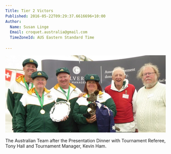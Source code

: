 ```yaml
---
Title: Tier 2 Victors
Published: 2016-05-22T09:29:37.6616696+10:00
Author:
  Name: Susan Linge
  Email: croquet.australia@gmail.com
  TimeZoneId: AUS Eastern Standard Time

---
```

<img src="/the-victors-with-tony-hall-and-tm.jpg" alt="the-victors-with-tony-hall-and-tm" title="The Australian Team with Tournament Referee, Tony Hall and Tournament Manager, Kevin Ham"/>

The Australian Team after the Presentation Dinner with Tournament Referee, Tony Hall and Tournament Manager, Kevin Ham.